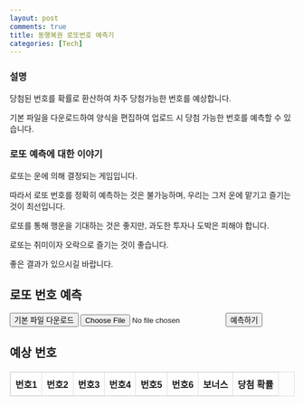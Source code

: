 ```yaml
---
layout: post
comments: true
title: 동행복권 로또번호 예측기
categories: [Tech]
---
```


<h3>설명</h3>

당첨된 번호를 확률로 환산하여 차주 당첨가능한 번호를 예상합니다.

기본 파일을 다운로드하여 양식을 편집하여 업로드 시 당첨 가능한 번호를 예측할 수 있습니다.

<h3>로또 예측에 대한 이야기</h3>

로또는 운에 의해 결정되는 게임입니다.

따라서 로또 번호를 정확히 예측하는 것은 불가능하며, 우리는 그저 운에 맡기고 즐기는 것이 최선입니다.

로또를 통해 행운을 기대하는 것은 좋지만, 과도한 투자나 도박은 피해야 합니다.

로또는 취미이자 오락으로 즐기는 것이 좋습니다.

좋은 결과가 있으시길 바랍니다.


<html lang="en">
<head>
  <meta charset="UTF-8">
  <meta name="viewport" content="width=device-width, initial-scale=1.0">
  <title>동행복권 로또 번호 예측</title>
  <style>
    body {
      font-family: Arial, sans-serif;
      margin: 20px;
    }
    .predictions {
      margin-top: 20px;
    }
    table {
      width: 100%;
      border-collapse: collapse;
      margin-top: 20px;
    }
    table, th, td {
      border: 1px solid #ddd;
    }
    th, td {
      padding: 8px;
      text-align: center;
    }
  </style>
</head>
<body>
  <h2>로또 번호 예측</h2>
  
  <!-- 기본 파일 다운로드 버튼 -->
  <button id="downloadFile">기본 파일 다운로드</button>
  <input type="file" id="fileInput" accept=".xlsx">
  <button id="predictButton">예측하기</button>

  <div class="predictions">
    <h2>예상 번호</h2>
    <table id="predictionTable">
      <thead>
        <tr>
          <th>번호1</th>
          <th>번호2</th>
          <th>번호3</th>
          <th>번호4</th>
          <th>번호5</th>
          <th>번호6</th>
          <th>보너스</th>
          <th>당첨 확률</th>
        </tr>
      </thead>
      <tbody></tbody>
    </table>
  </div>

  <script src="https://cdnjs.cloudflare.com/ajax/libs/xlsx/0.18.5/xlsx.full.min.js"></script>
  <script>
    let uploadedData;
    const defaultFileUrl = "https://raw.githubusercontent.com/jinsprogram/myweb/refs/heads/master/lottowinnumber_20250103.xlsx"; // 기본 파일 Raw 링크

    // 기본 파일 다운로드 버튼 클릭 이벤트
    document.getElementById("downloadFile").addEventListener("click", () => {
      const link = document.createElement("a");
      link.href = "https://raw.githubusercontent.com/jinsprogram/myweb/refs/heads/master/lottowinnumber_20250103.xlsx"; // GitHub Raw 파일 링크
      link.download = "기본_로또_파일.xlsx";
      link.click();
    });

    // 파일 업로드 이벤트
    document.getElementById("fileInput").addEventListener("change", event => {
      const file = event.target.files[0];
      if (file) {
        const reader = new FileReader();
        reader.onload = (e) => {
          const data = new Uint8Array(e.target.result);
          const workbook = XLSX.read(data, { type: 'array' });
          const sheetName = workbook.SheetNames[0];
          uploadedData = XLSX.utils.sheet_to_json(workbook.Sheets[sheetName]);
          alert('파일 업로드 완료!');
        };
        reader.readAsArrayBuffer(file);
      }
    });

    // 기본 파일 로드 함수
    async function loadDefaultFile() {
      const response = await fetch(defaultFileUrl);
      const arrayBuffer = await response.arrayBuffer();
      const workbook = XLSX.read(new Uint8Array(arrayBuffer), { type: 'array' });
      const sheetName = workbook.SheetNames[0];
      return XLSX.utils.sheet_to_json(workbook.Sheets[sheetName]);
    }

    // 파일 데이터에서 번호 추출
    function extractNumbers(data) {
      const numbers = [];
      data.forEach(row => {
        const keys = ["당첨번호1", "당첨번호2", "당첨번호3", "당첨번호4", "당첨번호5", "당첨번호6", "보너스번호"];
        keys.forEach(key => {
          if (row[key] && !isNaN(row[key])) {
            numbers.push(row[key]);
          }
        });
      });
      return numbers;
    }

    // 예측 번호 생성
    function predictNumbers(numbers) {
      const numberFrequency = {};
      const totalNumbers = numbers.length;

      // 빈도 계산
      numbers.forEach(num => {
        numberFrequency[num] = (numberFrequency[num] || 0) + 1;
      });

      // 빈도 정렬
      const sortedNumbers = Object.entries(numberFrequency)
        .sort((a, b) => b[1] - a[1]);

      // 예측 결과 만들기
      const predictions = [];
      for (let i = 0; i < 10; i++) {
        const startIndex = i * 6; // 6개씩 묶음 (7개 -> 6개로 변경)
        const group = sortedNumbers.slice(startIndex, startIndex + 6)
          .map(([num, freq]) => parseInt(num));

        // 보너스 번호를 구하기 위해 6개 외의 번호에서 하나를 선택
        const bonusNumber = sortedNumbers.slice(startIndex + 6, startIndex + 7)[0] ? sortedNumbers[startIndex + 6][0] : 'N/A'; // 6번째 번호 외에 1개를 보너스로
        const probability = ((group.reduce((sum, num) => sum + numberFrequency[num], 0) / totalNumbers) * 100).toFixed(2); // 확률 계산
        predictions.push({ group, bonusNumber, probability });
      }

      return predictions;
    }

    // 예측 결과를 테이블로 표시
    function displayPredictions(predictions) {
      const predictionTableBody = document.getElementById('predictionTable').getElementsByTagName('tbody')[0];
      predictionTableBody.innerHTML = ""; // 기존 내용을 지웁니다.

      predictions.forEach(({ group, bonusNumber, probability }, index) => {
        if (group.length === 6) { // 예상 번호가 6개인 경우에만 표시
          const row = document.createElement('tr');

          group.forEach(num => {
            const cell = document.createElement('td');
            cell.textContent = num;
            row.appendChild(cell);
          });

          // 보너스 번호 표시
          const bonusCell = document.createElement('td');
          bonusCell.textContent = bonusNumber;
          row.appendChild(bonusCell);

          // 당첨 확률 표시
          const probabilityCell = document.createElement('td');
          probabilityCell.textContent = `${probability}%`;
          row.appendChild(probabilityCell);

          predictionTableBody.appendChild(row);
        }
      });
    }

    // 예측 버튼 클릭 이벤트
    document.getElementById('predictButton').addEventListener('click', async () => {
      if (!uploadedData) {
        alert("업로드된 파일이 없으므로 기본 파일로 진행합니다.");
        uploadedData = await loadDefaultFile();
      }
      const numbers = extractNumbers(uploadedData);
      const predictions = predictNumbers(numbers);
      displayPredictions(predictions);
    });
  </script>
</body>
</html>



